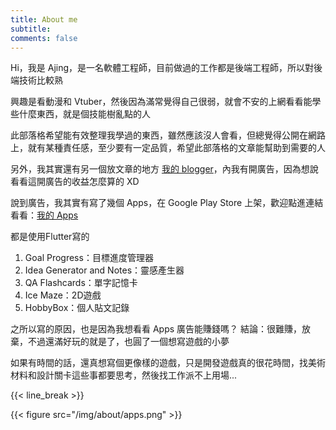 ```yaml
---
title: About me
subtitle: 
comments: false
---
```


Hi，我是 Ajing，是一名軟體工程師，目前做過的工作都是後端工程師，所以對後端技術比較熟

興趣是看動漫和 Vtuber，然後因為滿常覺得自己很弱，就會不安的上網看看能學些什麼東西，就是個技能樹亂點的人

此部落格希望能有效整理我學過的東西，雖然應該沒人會看，但總覺得公開在網路上，就有某種責任感，至少要有一定品質，希望此部落格的文章能幫助到需要的人

另外，我其實還有另一個放文章的地方 [我的 blogger](https://ajing-notebook.blogspot.com/)，內我有開廣告，因為想說看看這開廣告的收益怎麼算的 XD

說到廣告，我其實有寫了幾個 Apps，在 Google Play Store 上架，歡迎點進連結看看：[我的 Apps](https://play.google.com/store/apps/developer?id=LaTTx+Apps)

都是使用Flutter寫的
1. Goal Progress：目標進度管理器
2. Idea Generator and Notes：靈感產生器
3. QA Flashcards：單字記憶卡
4. Ice Maze：2D遊戲
5. HobbyBox：個人貼文記錄

之所以寫的原因，也是因為我想看看 Apps 廣告能賺錢嗎？ 結論：很難賺，放棄，不過還滿好玩的就是了，也圓了一個想寫遊戲的小夢

如果有時間的話，還真想寫個更像樣的遊戲，只是開發遊戲真的很花時間，找美術材料和設計關卡這些事都要思考，然後找工作派不上用場...

{{< line_break >}}

{{< figure src="/img/about/apps.png" >}}